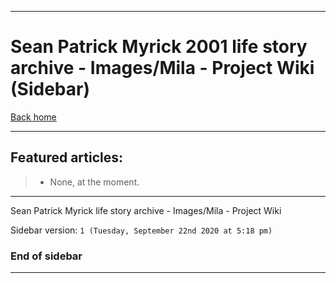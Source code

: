 
***

# Sean Patrick Myrick 2001 life story archive - Images/Mila - Project Wiki (Sidebar)

[Back home](https://github.com/seanpm2001/SeansLifeArchive_Images_Mila/wiki/)

***

## Featured articles:

> * None, at the moment.

***

Sean Patrick Myrick life story archive - Images/Mila - Project Wiki

Sidebar version: `1 (Tuesday, September 22nd 2020 at 5:18 pm)`

### End of sidebar

***
